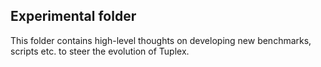 ## Experimental folder
This folder contains high-level thoughts on developing new benchmarks, scripts etc. to steer the evolution of Tuplex.

